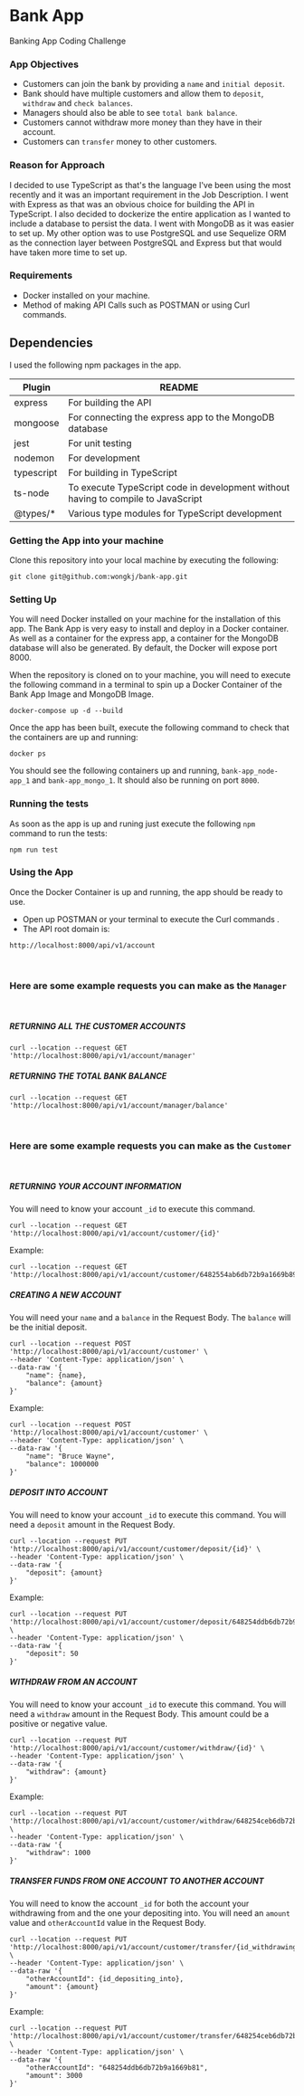 # Bank App
Banking App Coding Challenge

### App Objectives
* Customers can join the bank by providing a `name` and `initial deposit`.
* Bank should have multiple customers and allow them to `deposit`,
`withdraw` and `check balances`.
* Managers should also be able to see `total bank balance`.
* Customers cannot withdraw more money than they have in their account.
* Customers can `transfer` money to other customers.

### Reason for Approach

I decided to use TypeScript as that's the language I've been using the most recently and it was an important requirement in the Job Description. I went with Express as that was an obvious choice for building the API in TypeScript. I also decided to dockerize the entire application as I wanted to include a database to persist the data. I went with MongoDB as it was easier to set up. My other option was to use PostgreSQL and use Sequelize ORM as the connection layer between PostgreSQL and Express but that would have taken more time to set up.  

### Requirements

- Docker installed on your machine.
- Method of making API Calls such as POSTMAN or using Curl commands.

## Dependencies

I used the following npm packages in the app.

| Plugin | README |
| ------ | ------ |
| express | For building the API |
| mongoose | For connecting the express app to the MongoDB database |
| jest | For unit testing |
| nodemon | For development |
| typescript | For building in TypeScript |
| ts-node | To execute TypeScript code in development without having to compile to JavaScript |
| @types/* | Various type modules for TypeScript development |

### Getting the App into your machine

Clone this repository into your local machine by executing the following:

```
git clone git@github.com:wongkj/bank-app.git
```

### Setting Up

You will need Docker installed on your machine for the installation of this app.
The Bank App is very easy to install and deploy in a Docker container. As well as a container for the express app, a container for the MongoDB database will also be generated.
By default, the Docker will expose port 8000.

When the repository is cloned on to your machine, you will need to execute the following command in a terminal to spin up a Docker Container of the Bank App Image and MongoDB Image.

```
docker-compose up -d --build
```

Once the app has been built, execute the following command to check that the containers are up and running:

```
docker ps
```

You should see the following containers up and running, `bank-app_node-app_1` and `bank-app_mongo_1`. It should also be running on port `8000`.

### Running the tests

As soon as the app is up and runing just execute the following `npm` command to run the tests:

```
npm run test
```

### Using the App

Once the Docker Container is up and running, the app should be ready to use. 
- Open up POSTMAN or your terminal to execute the Curl commands .
- The API root domain is:
```
http://localhost:8000/api/v1/account
```
&nbsp;
### Here are some example requests you can make as the `Manager`
&nbsp;
##### RETURNING ALL THE CUSTOMER ACCOUNTS
```
curl --location --request GET 'http://localhost:8000/api/v1/account/manager'
```
##### RETURNING THE TOTAL BANK BALANCE
```
curl --location --request GET 'http://localhost:8000/api/v1/account/manager/balance'
```
&nbsp;
### Here are some example requests you can make as the `Customer`
&nbsp;

##### RETURNING YOUR ACCOUNT INFORMATION
You will need to know your account `_id` to execute this command.

```
curl --location --request GET 'http://localhost:8000/api/v1/account/customer/{id}'
```
Example:
```
curl --location --request GET 'http://localhost:8000/api/v1/account/customer/6482554ab6db72b9a1669b89'
```
##### CREATING A NEW ACCOUNT
You will need your `name` and a `balance` in the Request Body. The `balance` will be the initial deposit.

```
curl --location --request POST 'http://localhost:8000/api/v1/account/customer' \
--header 'Content-Type: application/json' \
--data-raw '{
    "name": {name},
    "balance": {amount}
}'
```
Example:
```
curl --location --request POST 'http://localhost:8000/api/v1/account/customer' \
--header 'Content-Type: application/json' \
--data-raw '{
    "name": "Bruce Wayne",
    "balance": 1000000
}'
```
##### DEPOSIT INTO ACCOUNT
You will need to know your account `_id` to execute this command.
You will need a `deposit` amount in the Request Body.

```
curl --location --request PUT 'http://localhost:8000/api/v1/account/customer/deposit/{id}' \
--header 'Content-Type: application/json' \
--data-raw '{
    "deposit": {amount}
}'
```
Example:
```
curl --location --request PUT 'http://localhost:8000/api/v1/account/customer/deposit/648254ddb6db72b9a1669b81' \
--header 'Content-Type: application/json' \
--data-raw '{
    "deposit": 50
}'
```
##### WITHDRAW FROM AN ACCOUNT
You will need to know your account `_id` to execute this command.
You will need a `withdraw` amount in the Request Body. This amount could be a positive or negative value.

```
curl --location --request PUT 'http://localhost:8000/api/v1/account/customer/withdraw/{id}' \
--header 'Content-Type: application/json' \
--data-raw '{
    "withdraw": {amount}
}'
```
Example:
```
curl --location --request PUT 'http://localhost:8000/api/v1/account/customer/withdraw/648254ceb6db72b9a1669b7f' \
--header 'Content-Type: application/json' \
--data-raw '{
    "withdraw": 1000
}'
```
##### TRANSFER FUNDS FROM ONE ACCOUNT TO ANOTHER ACCOUNT
You will need to know the account `_id` for both the account your withdrawing from and the one your depositing into.
You will need an `amount` value and `otherAccountId` value in the Request Body.

```
curl --location --request PUT 'http://localhost:8000/api/v1/account/customer/transfer/{id_withdrawing_from}' \
--header 'Content-Type: application/json' \
--data-raw '{
    "otherAccountId": {id_depositing_into},
    "amount": {amount}
}'
```
Example:
```
curl --location --request PUT 'http://localhost:8000/api/v1/account/customer/transfer/648254ceb6db72b9a1669b7f' \
--header 'Content-Type: application/json' \
--data-raw '{
    "otherAccountId": "648254ddb6db72b9a1669b81",
    "amount": 3000
}'
```
